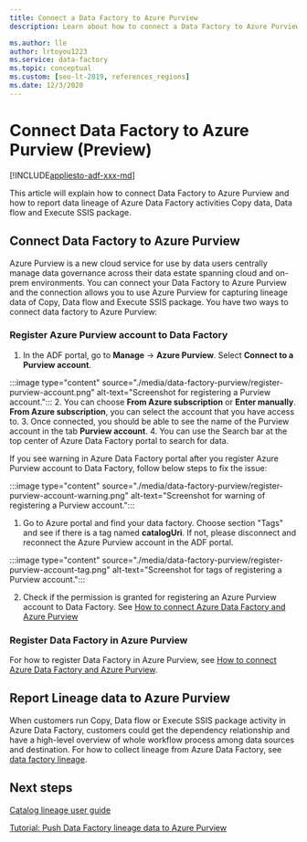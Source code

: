 ```yaml
---
title: Connect a Data Factory to Azure Purview
description: Learn about how to connect a Data Factory to Azure Purview

ms.author: lle
author: lrtoyou1223
ms.service: data-factory
ms.topic: conceptual
ms.custom: [seo-lt-2019, references_regions]
ms.date: 12/3/2020
---
```


# Connect Data Factory to Azure Purview (Preview)
[!INCLUDE[appliesto-adf-xxx-md](includes/appliesto-adf-xxx-md.md)]

This article will explain how to connect Data Factory to Azure Purview and how to report data lineage of Azure Data Factory activities Copy data, Data flow and Execute SSIS package.


## Connect Data Factory to Azure Purview
Azure Purview is a new cloud service for use by data users centrally manage data governance across their data estate spanning cloud and on-prem environments. You can connect your Data Factory to Azure Purview and the connection allows you to use Azure Purview for capturing lineage data of Copy, Data flow and Execute SSIS package. 
You have two ways to connect data factory to Azure Purview:
### Register Azure Purview account to Data Factory
1. In the ADF portal, go to **Manage** -> **Azure Purview**. Select **Connect to a Purview account**. 

:::image type="content" source="./media/data-factory-purview/register-purview-account.png" alt-text="Screenshot for registering a Purview account.":::
2. You can choose **From Azure subscription** or **Enter manually**. **From Azure subscription**, you can select the account that you have access to. 
3. Once connected, you should be able to see the name of the Purview account in the tab **Purview account**. 
4. You can use the Search bar at the top center of Azure Data Factory portal to search for data. 

If you see warning in Azure Data Factory portal after you register Azure Purview account to Data Factory, follow below steps to fix the issue:

:::image type="content" source="./media/data-factory-purview/register-purview-account-warning.png" alt-text="Screenshot for warning of registering a Purview account.":::

1. Go to Azure portal and find your data factory. Choose section "Tags" and see if there is a tag named **catalogUri**. If not, please disconnect and reconnect the Azure Purview account in the ADF portal.

:::image type="content" source="./media/data-factory-purview/register-purview-account-tag.png" alt-text="Screenshot for tags of registering a Purview account.":::

2. Check if the permission is granted for registering an Azure Purview account to Data Factory. See [How to connect Azure Data Factory and Azure Purview](https://docs.microsoft.com/azure/purview/how-to-link-azure-data-factory#create-new-data-factory-connection)

### Register Data Factory in Azure Purview
For how to register Data Factory in Azure Purview, see [How to connect Azure Data Factory and Azure Purview](https://docs.microsoft.com/azure/purview/how-to-link-azure-data-factory). 

## Report Lineage data to Azure Purview
When customers run Copy, Data flow or Execute SSIS package activity in Azure Data Factory, customers could get the dependency relationship and have a high-level overview of whole workflow process among data sources and destination.
For how to collect lineage from Azure Data Factory, see [data factory lineage](../purview/how-to-link-azure-data-factory.md#supported-azure-data-factory-activities).

## Next steps
[Catalog lineage user guide](../purview/catalog-lineage-user-guide.md)

[Tutorial: Push Data Factory lineage data to Azure Purview](turorial-push-lineage-to-purview.md)